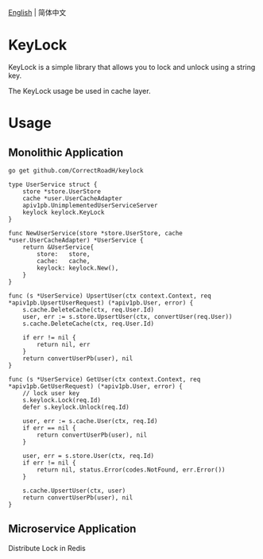 [English](./README.md) | 简体中文
# KeyLock

KeyLock is a simple library that allows you to lock and unlock using a string key.

The KeyLock usage be used in cache layer.

# Usage

## Monolithic Application
`go get github.com/CorrectRoadH/keylock`
```golang
type UserService struct {
	store *store.UserStore
	cache *user.UserCacheAdapter
	apiv1pb.UnimplementedUserServiceServer
	keylock keylock.KeyLock
}

func NewUserService(store *store.UserStore, cache *user.UserCacheAdapter) *UserService {
	return &UserService{
		store:   store,
		cache:   cache,
		keylock: keylock.New(),
	}
}

func (s *UserService) UpsertUser(ctx context.Context, req *apiv1pb.UpsertUserRequest) (*apiv1pb.User, error) {
	s.cache.DeleteCache(ctx, req.User.Id)
	user, err := s.store.UpsertUser(ctx, convertUser(req.User))
	s.cache.DeleteCache(ctx, req.User.Id)

	if err != nil {
		return nil, err
	}
	return convertUserPb(user), nil
}

func (s *UserService) GetUser(ctx context.Context, req *apiv1pb.GetUserRequest) (*apiv1pb.User, error) {
	// lock user key
	s.keylock.Lock(req.Id)
	defer s.keylock.Unlock(req.Id)

	user, err := s.cache.User(ctx, req.Id)
	if err == nil {
		return convertUserPb(user), nil
	}

	user, err = s.store.User(ctx, req.Id)
	if err != nil {
		return nil, status.Error(codes.NotFound, err.Error())
	}

	s.cache.UpsertUser(ctx, user)
	return convertUserPb(user), nil
}
```

## Microservice Application
Distribute Lock in Redis
```golang

```